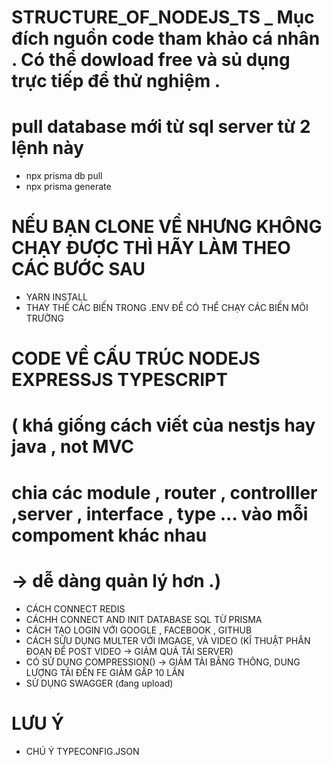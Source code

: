 # STRUCTURE_OF_NODEJS_TS _ Mục đích nguồn code tham khảo cá nhân . Có thể dowload free và sủ dụng trực tiếp để thử nghiệm .
# pull database mới từ sql server từ 2 lệnh này 
  + npx prisma db pull
  + npx prisma generate
  # NẾU BẠN CLONE VỀ NHƯNG KHÔNG CHẠY ĐƯỢC THÌ HÃY LÀM THEO CÁC BƯỚC SAU
  - YARN INSTALL
  - THAY THẾ CÁC BIẾN TRONG .ENV ĐỂ CÓ THỂ CHẠY CÁC BIẾN MÔI TRƯỜNG

# CODE VỀ CẤU TRÚC NODEJS EXPRESSJS TYPESCRIPT 
# ( khá giống cách viết của nestjs hay java , not MVC 
# chia các module , router , controlller ,server , interface , type ... vào mỗi compoment khác nhau
# -> dễ dàng quản lý hơn .)
  - CÁCH CONNECT REDIS
  - CÁCHH CONNECT AND INIT DATABASE SQL TỪ PRISMA
  - CÁCH TẠO LOGIN VỚI GOOGLE , FACEBOOK , GITHUB
  - CÁCH SỬU DỤNG MULTER VỚI IMGAGE, VÀ VIDEO (KĨ THUẬT PHÂN ĐOẠN ĐỂ POST VIDEO -> GIẢM QUÁ TẢI SERVER)
  - CÓ SỬ DỤNG  COMPRESSION()  -> GIẢM TẢI BẰNG THÔNG, DUNG LƯỢNG TẢI ĐẾN FE GIẢM GẤP 10 LẦN
  - SỬ DỤNG SWAGGER (đang upload)

# LƯU Ý
- CHÚ Ý TYPECONFIG.JSON
  
  

